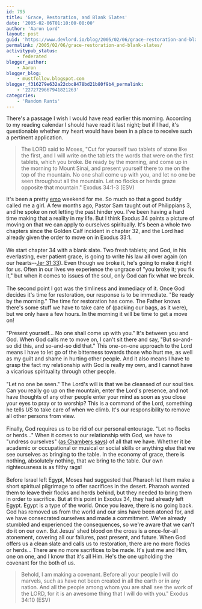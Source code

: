 ```yaml
---
id: 795
title: 'Grace, Restoration, and Blank Slates'
date: '2005-02-06T01:10:00-08:00'
author: 'Aaron Lord'
layout: post
guid: 'https://www.devlord.io/blog/2005/02/06/grace-restoration-and-blank-slates/'
permalink: /2005/02/06/grace-restoration-and-blank-slates/
activitypub_status:
    - federated
blogger_author:
    - Aaron
blogger_blog:
    - mustfollow.blogspot.com
blogger_f316279e632a22cbc8478bd21b80f9b4_permalink:
    - '2272729667941821263'
categories:
    - 'Random Rants'
---
```


There's a passage I wish I would have read earlier this morning.  According to my reading calendar I should have read it last night; but if I had, it's questionable whether my heart would have been in a place to receive such a pertinent application.<br /><blockquote>The LORD said to Moses, "Cut for yourself two tablets of stone like the first, and I will write on the tablets the words that were on the first tablets, which you broke.  Be ready by the morning, and come up in the morning to Mount Sinai, and present yourself there to me on the top of the mountain.  No one shall come up with you, and let no one be seen throughout all the mountain.  Let no flocks or herds graze opposite that mountain."  Exodus 34:1-3 (ESV)</blockquote>It's been a pretty <a href="http://en.wikipedia.org/wiki/Emo" target="_blank" rel="noopener">emo</a> weekend for me.  So much so that a good buddy called me a girl.  A few months ago, Pastor Sam taught out of Philippians 3, and he spoke on not letting the past hinder you.  I've been having a hard time making that a reality in my life.  But I think Exodus 34 paints a picture of moving on that we can apply to ourselves spiritually.  It's been a whole two chapters since the Golden Calf incident in chapter 32, and the Lord had already given the order to move on in Exodus 33:1.<br /><br />We start chapter 34 with a blank slate.  Two fresh tablets; and God, in his everlasting, ever patient grace, is going to write his law all over again (on our hearts--<a href="http://www.biblegateway.com/passage/index.php?search=jeremiah%2031:33&amp;version=47" target="_blank" rel="noopener">Jer 31:33</a>).  Even though we broke it, he's going to make it right for us.  Often in our lives we experience the ungrace of "you broke it; you fix it," but when it comes to issues of the soul, only God can fix what we break.<br /><br />The second point I got was the timliness and immediacy of it.  Once God decides it's time for restoration, our response is to be immediate.  "Be ready by the morning."  The time for restoration has come.  The Father knows there's some stuff we have to take care of (packing our bags, as it were), but we only have a few hours.  In the morning it will be time to get a move on!<br /><br />"Present yourself...  No one shall come up with you."  It's between you and God.  When God calls me to move on, I can't sit there and say, "But so-and-so did this, and so-and-so did that."  This one-on-one approach to the Lord means I have to let go of the bitterness towards those who hurt me, as well as my guilt and shame in hurting other people.  And it also means I have to grasp the fact my relationship with God is really my own, and I cannot have a vicarious spirituality through other people.<br /><br />"Let no one be seen."  The Lord's will is that we be cleansed of our soul ties.  Can you really go up on the mountain, enter the Lord's presence, and not have thoughts of any other people enter your mind as soon as you close your eyes to pray or to worship?  This is a command of the Lord, something he tells <i>US</i> to take care of when we climb.  It's our responsibility to remove all other persons from view.<br /><br />Finally, God requires us to be rid of our personal entourage.  "Let no flocks or herds..."  When it comes to our relationship with God, we have to "undress ourselves" (<a href="http://www.gospelcom.net/rbc/utmost/08/18/" target="_blank" rel="noopener">as Chambers says</a>) of all that we have.  Whether it be academic or occupational or musical or social skills or anything else that we see ourselves as bringing to the table.  In the economy of grace, there is nothing, absolutely nothing, that we bring to the table.  Our own righteousness is as filthy rags!<br /><br />Before Israel left Egypt, Moses had suggested that Pharaoh let them make a short spiritual pilgrimage to offer sacrifices in the desert.  Pharaoh wanted them to leave their flocks and herds behind, but they needed to bring them in order to sacrifice.  But at this point in Exodus 34, they had already left Egypt.  Egypt is a type of the world.  Once you leave, there is no going back.  God has removed us from the world and our sins have been atoned for, and we have consecrated ourselves and made a commitment.  We've already stumbled and experienced the consequences, so we're aware that we can't do it on our own.  But Jesus' shed blood on the cross is a once-for-all atonement, covering all our failures, past present, and future.  When God offers us a clean slate and calls us to restoration, there are no more flocks or herds...  There are no more sacrifices to be made.  It's just me and Him, one on one, and I know that it's all Him.  He's the one upholding the covenant for the both of us.<br /><blockquote>Behold, I am making a covenant.  Before all your people I will do marvels, such as have not been created in all the earth or in any nation.  And all the people among whom you are shall see the work of the LORD, for it is an awesome thing that I will do with you."  Exodus 34:10 (ESV)</blockquote><div class="blogger-post-footer"><img width='1' height='1' src='https://blogger.googleusercontent.com/tracker/2602771351651662379-2272729667941821263?l=mustfollow.blogspot.com' alt='' /></div>